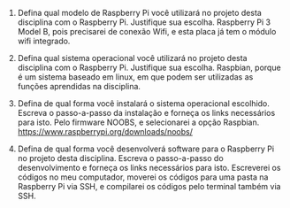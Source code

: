 1. Defina qual modelo de Raspberry Pi você utilizará no projeto desta disciplina com o Raspberry Pi. Justifique sua escolha.
Raspberry Pi 3 Model B, pois precisarei de conexão Wifi, e esta placa já tem o módulo wifi integrado.

2. Defina qual sistema operacional você utilizará no projeto desta disciplina com o Raspberry Pi. Justifique sua escolha.
Raspbian, porque é um sistema baseado em linux, em que podem ser utilizadas as funções aprendidas na disciplina.

3. Defina de qual forma você instalará o sistema operacional escolhido. Escreva o passo-a-passo da instalação e forneça os links necessários para isto.
Pelo firmware NOOBS, e selecionarei a opção Raspbian.
https://www.raspberrypi.org/downloads/noobs/

4. Defina de qual forma você desenvolverá software para o Raspberry Pi no projeto desta disciplina. Escreva o passo-a-passo do desenvolvimento e forneça os links necessários para isto.
Escreverei os códigos no meu computador, moverei os códigos para uma pasta na Raspberry Pi via SSH, e compilarei os códigos pelo terminal também via SSH.
